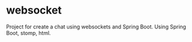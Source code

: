 # websocket
Project for create a chat using websockets and Spring Boot.
Using Spring Boot, stomp, html.
